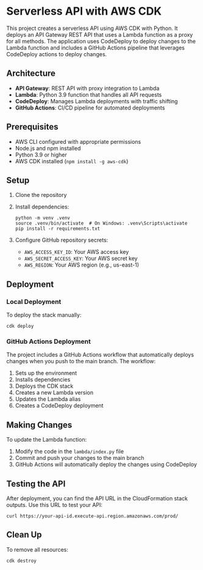 # Serverless API with AWS CDK

This project creates a serverless API using AWS CDK with Python. It deploys an API Gateway REST API that uses a Lambda function as a proxy for all methods. The application uses CodeDeploy to deploy changes to the Lambda function and includes a GitHub Actions pipeline that leverages CodeDeploy actions to deploy changes.

## Architecture

- **API Gateway**: REST API with proxy integration to Lambda
- **Lambda**: Python 3.9 function that handles all API requests
- **CodeDeploy**: Manages Lambda deployments with traffic shifting
- **GitHub Actions**: CI/CD pipeline for automated deployments

## Prerequisites

- AWS CLI configured with appropriate permissions
- Node.js and npm installed
- Python 3.9 or higher
- AWS CDK installed (`npm install -g aws-cdk`)

## Setup

1. Clone the repository
2. Install dependencies:
   ```
   python -m venv .venv
   source .venv/bin/activate  # On Windows: .venv\Scripts\activate
   pip install -r requirements.txt
   ```

3. Configure GitHub repository secrets:
   - `AWS_ACCESS_KEY_ID`: Your AWS access key
   - `AWS_SECRET_ACCESS_KEY`: Your AWS secret key
   - `AWS_REGION`: Your AWS region (e.g., us-east-1)

## Deployment

### Local Deployment

To deploy the stack manually:

```
cdk deploy
```

### GitHub Actions Deployment

The project includes a GitHub Actions workflow that automatically deploys changes when you push to the main branch. The workflow:

1. Sets up the environment
2. Installs dependencies
3. Deploys the CDK stack
4. Creates a new Lambda version
5. Updates the Lambda alias
6. Creates a CodeDeploy deployment

## Making Changes

To update the Lambda function:

1. Modify the code in the `lambda/index.py` file
2. Commit and push your changes to the main branch
3. GitHub Actions will automatically deploy the changes using CodeDeploy

## Testing the API

After deployment, you can find the API URL in the CloudFormation stack outputs. Use this URL to test your API:

```
curl https://your-api-id.execute-api.region.amazonaws.com/prod/
```

## Clean Up

To remove all resources:

```
cdk destroy
```
